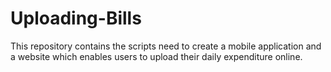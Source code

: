 # Uploading-Bills
This repository contains the scripts need to create a mobile application and a website which enables users to upload their daily expenditure online.
